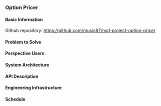 ### Option Pricer ###

#### Basic Information ####

Github repository: https://github.com/music87/nsd-project-option-pricer



#### Problem to Solve ####





#### Perspective Users ####



#### System Architecture ####



#### API Description ####



#### Engineering Infrastructure ####



#### Schedule ####

